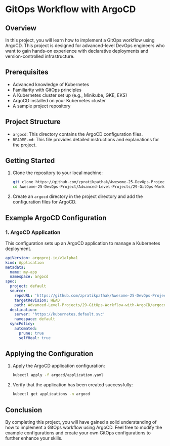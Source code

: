 # GitOps Workflow with ArgoCD

## Overview

In this project, you will learn how to implement a GitOps workflow using ArgoCD. This project is designed for advanced-level DevOps engineers who want to gain hands-on experience with declarative deployments and version-controlled infrastructure.

## Prerequisites

- Advanced knowledge of Kubernetes
- Familiarity with GitOps principles
- A Kubernetes cluster set up (e.g., Minikube, GKE, EKS)
- ArgoCD installed on your Kubernetes cluster
- A sample project repository

## Project Structure

- `argocd`: This directory contains the ArgoCD configuration files.
- `README.md`: This file provides detailed instructions and explanations for the project.

## Getting Started

1. Clone the repository to your local machine:
   ```bash
   git clone https://github.com/zpratikpathak/Awesome-25-DevOps-Project.git
   cd Awesome-25-DevOps-Project/Advanced-Level-Projects/29-GitOps-Workflow-with-ArgoCD
   ```

2. Create an `argocd` directory in the project directory and add the configuration files for ArgoCD.

## Example ArgoCD Configuration

### 1. ArgoCD Application

This configuration sets up an ArgoCD application to manage a Kubernetes deployment.

```yaml
apiVersion: argoproj.io/v1alpha1
kind: Application
metadata:
  name: my-app
  namespace: argocd
spec:
  project: default
  source:
    repoURL: 'https://github.com/zpratikpathak/Awesome-25-DevOps-Project.git'
    targetRevision: HEAD
    path: Advanced-Level-Projects/29-GitOps-Workflow-with-ArgoCD/argocd
  destination:
    server: 'https://kubernetes.default.svc'
    namespace: default
  syncPolicy:
    automated:
      prune: true
      selfHeal: true
```

## Applying the Configuration

1. Apply the ArgoCD application configuration:
   ```bash
   kubectl apply -f argocd/application.yaml
   ```

2. Verify that the application has been created successfully:
   ```bash
   kubectl get applications -n argocd
   ```

## Conclusion

By completing this project, you will have gained a solid understanding of how to implement a GitOps workflow using ArgoCD. Feel free to modify the example configurations and create your own GitOps configurations to further enhance your skills.
